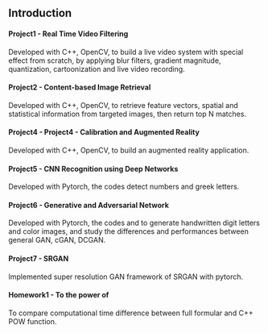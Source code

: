 Introduction
------------
#### Project1 - Real Time Video Filtering
Developed with C++, OpenCV, to build a live video system with special effect from scratch, by applying blur filters, gradient magnitude, quantization, cartoonization and live video recording.

#### Project2 - Content-based Image Retrieval
Developed with C++, OpenCV, to retrieve feature vectors, spatial and statistical information from targeted images, then return top N matches.

#### Project4 - Project4 - Calibration and Augmented Reality
Developed with C++, OpenCV, to build an augmented reality application.

#### Project5 - CNN Recognition using Deep Networks
Developed with Pytorch, the codes detect numbers and greek letters.

#### Project6 - Generative and Adversarial Network
Developed with Pytorch, the codes and to generate handwritten digit letters and color images, and study the differences and performances between general GAN, cGAN, DCGAN.

#### Project7 - SRGAN
Implemented super resolution GAN framework of SRGAN with pytorch.

#### Homework1 - To the power of
To compare computational time difference between full formular and C++ POW function.



